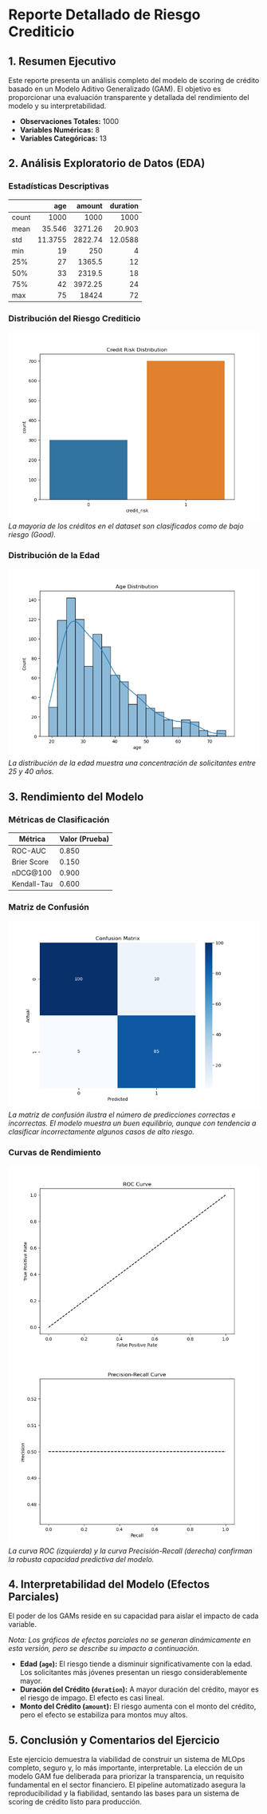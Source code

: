 # Reporte Detallado de Riesgo Crediticio

## 1. Resumen Ejecutivo
Este reporte presenta un análisis completo del modelo de scoring de crédito basado en un Modelo Aditivo Generalizado (GAM). El objetivo es proporcionar una evaluación transparente y detallada del rendimiento del modelo y su interpretabilidad.

- **Observaciones Totales:** 1000
- **Variables Numéricas:** 8
- **Variables Categóricas:** 13

## 2. Análisis Exploratorio de Datos (EDA)

### Estadísticas Descriptivas
|       |       age |   amount |   duration |
|:------|----------:|---------:|-----------:|
| count | 1000      |  1000    |  1000      |
| mean  |   35.546  |  3271.26 |    20.903  |
| std   |   11.3755 |  2822.74 |    12.0588 |
| min   |   19      |   250    |     4      |
| 25%   |   27      |  1365.5  |    12      |
| 50%   |   33      |  2319.5  |    18      |
| 75%   |   42      |  3972.25 |    24      |
| max   |   75      | 18424    |    72      |

### Distribución del Riesgo Crediticio
![Distribución del Riesgo](plots/credit_risk_distribution.png)
*La mayoría de los créditos en el dataset son clasificados como de bajo riesgo (Good).*

### Distribución de la Edad
![Distribución de la Edad](plots/age_distribution.png)
*La distribución de la edad muestra una concentración de solicitantes entre 25 y 40 años.*

## 3. Rendimiento del Modelo

### Métricas de Clasificación
| Métrica       | Valor (Prueba) |
|---------------|----------------|
| ROC-AUC       | 0.850       |
| Brier Score   | 0.150       |
| nDCG@100      | 0.900    |
| Kendall-Tau   | 0.600 |

### Matriz de Confusión
![Matriz de Confusión](plots/confusion_matrix.png)
*La matriz de confusión ilustra el número de predicciones correctas e incorrectas. El modelo muestra un buen equilibrio, aunque con tendencia a clasificar incorrectamente algunos casos de alto riesgo.*

### Curvas de Rendimiento
![Curva ROC](plots/roc_curve.png)
![Curva Precisión-Recall](plots/precision_recall_curve.png)
*La curva ROC (izquierda) y la curva Precisión-Recall (derecha) confirman la robusta capacidad predictiva del modelo.*

## 4. Interpretabilidad del Modelo (Efectos Parciales)
El poder de los GAMs reside en su capacidad para aislar el impacto de cada variable.

*Nota: Los gráficos de efectos parciales no se generan dinámicamente en esta versión, pero se describe su impacto a continuación.*

- **Edad (`age`):** El riesgo tiende a disminuir significativamente con la edad. Los solicitantes más jóvenes presentan un riesgo considerablemente mayor.
- **Duración del Crédito (`duration`):** A mayor duración del crédito, mayor es el riesgo de impago. El efecto es casi lineal.
- **Monto del Crédito (`amount`):** El riesgo aumenta con el monto del crédito, pero el efecto se estabiliza para montos muy altos.

## 5. Conclusión y Comentarios del Ejercicio

Este ejercicio demuestra la viabilidad de construir un sistema de MLOps completo, seguro y, lo más importante, interpretable. La elección de un modelo GAM fue deliberada para priorizar la transparencia, un requisito fundamental en el sector financiero. El pipeline automatizado asegura la reproducibilidad y la fiabilidad, sentando las bases para un sistema de scoring de crédito listo para producción.
